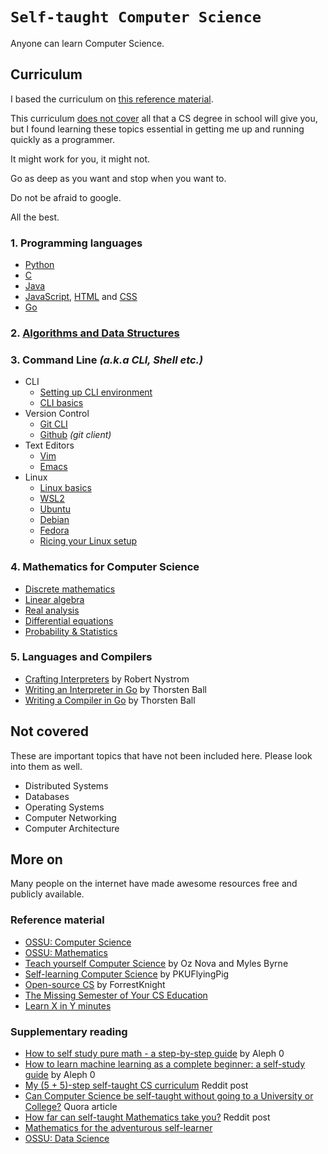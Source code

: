 # `Self-taught Computer Science`

Anyone can learn Computer Science.  
  
## Curriculum

I based the curriculum on [this reference material](#reference-material).  
  
This curriculum [does not cover](#not-covered) all that a CS degree in school will give you, but I found learning these topics essential in getting me up and running quickly as a programmer.
  
It might work for you, it might not.  
  
Go as deep as you want and stop when you want to.  

Do not be afraid to google.
  
All the best.  

### 1. Programming languages

* [Python](https://learnxinyminutes.com/docs/python/)
* [C](https://learnxinyminutes.com/docs/c/)
* [Java](https://learnxinyminutes.com/docs/java/)
* [JavaScript](https://learnxinyminutes.com/docs/javascript/), [HTML](https://learnxinyminutes.com/docs/html/) and [CSS](https://learnxinyminutes.com/docs/css/)
* [Go](https://learnxinyminutes.com/docs/go/)

### 2. [Algorithms and Data Structures](https://github.com/ossu/computer-science?tab=readme-ov-file#core-theory)

### 3. Command Line *(a.k.a CLI, Shell etc.)*

* CLI
    * [Setting up CLI environment](https://flaviocopes.com/cli-for-beginners/)
    * [CLI basics](https://www.learnenough.com/command-line-tutorial/basics)
* Version Control
    * [Git CLI](https://rogerdudler.github.io/git-guide/)
    * [Github](https://skills.github.com/) *(git client)*
* Text Editors
    * [Vim](https://learnxinyminutes.com/docs/vim/)  
    * [Emacs](https://learnxinyminutes.com/docs/emacs/)  
* Linux
    * [Linux basics](https://linuxjourney.com/)
    * [WSL2](https://learn.microsoft.com/en-us/windows/wsl/)
    * [Ubuntu](https://ubuntu.com/)
    * [Debian](https://www.debian.org/)
    * [Fedora](https://fedoraproject.org/)
    * [Ricing your Linux setup](https://excaliburzero.gitbooks.io/an-introduction-to-linux-ricing/content/ricing.html)

### 4. Mathematics for Computer Science

* [Discrete mathematics](https://mfleck.cs.illinois.edu/building-blocks/index-sp2020.html) 
* [Linear algebra](https://linear.axler.net/LADR4e.pdf)
* [Real analysis](http://ndl.ethernet.edu.et/bitstream/123456789/88631/1/2015_Book_UnderstandingAnalysis.pdf)
* [Differential equations](https://www.khanacademy.org/math/differential-equations)
* [Probability & Statistics](https://www.khanacademy.org/math/statistics-probability)

### 5. Languages and Compilers 	

* [Crafting Interpreters](https://craftinginterpreters.com/) by Robert Nystrom
* [Writing an Interpreter in Go](https://interpreterbook.com/) by Thorsten Ball
* [Writing a Compiler in Go](https://compilerbook.com/) by Thorsten Ball

## Not covered

These are important topics that have not been included here. Please look into them as well.

* Distributed Systems  
* Databases 	
* Operating Systems 	
* Computer Networking 	
* Computer Architecture  

## More on

Many people on the internet have made awesome resources free and publicly available.  

### Reference material

* [OSSU: Computer Science](https://github.com/ossu/computer-science)
* [OSSU: Mathematics](https://github.com/ossu/math)
* [Teach yourself Computer Science](https://teachyourselfcs.com/) by Oz Nova and Myles Byrne
* [Self-learning Computer Science](https://github.com/PKUFlyingPig/Self-learning-Computer-Science) by PKUFlyingPig
* [Open-source CS](https://github.com/ForrestKnight/open-source-cs) by ForrestKnight
* [The Missing Semester of Your CS Education](https://missing.csail.mit.edu/)
* [Learn X in Y minutes](https://learnxinyminutes.com/)

### Supplementary reading

* [How to self study pure math - a step-by-step guide](https://youtu.be/byNaO_zn2fI?si=Fo9kSgE4m6pvhNWE) by Aleph 0
* [How to learn machine learning as a complete beginner: a self-study guide](https://youtu.be/0F2paWV4eEA?si=OvOo3ZSieoRDnhwV) by Aleph 0
* [My (5 + 5)-step self-taught CS curriculum](https://www.reddit.com/r/learnprogramming/comments/gsansp/my_55step_selftaught_cs_curriculum_updated/) Reddit post
* [Can Computer Science be self-taught without going to a University or College?](https://www.quora.com/Can-computer-science-be-self-taught-without-going-to-a-university-or-college-Is-it-possible-for-me-to-self-study-computer-science) Quora article
* [How far can self-taught Mathematics take you?](https://www.reddit.com/r/math/comments/cdg8s7/how_far_can_selftaught_mathematics_take_you/) Reddit post
* [Mathematics for the adventurous self-learner](https://www.neilwithdata.com/mathematics-self-learner)
* [OSSU: Data Science](https://github.com/ossu/data-science)
